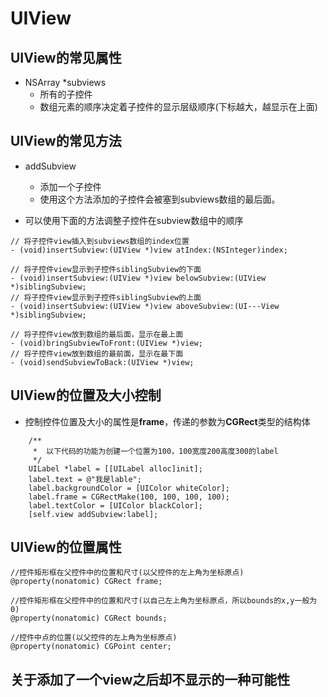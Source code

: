 # UIView


## UIView的常见属性
- NSArray *subviews
  - 所有的子控件
  - 数组元素的顺序决定着子控件的显示层级顺序(下标越大，越显示在上面)

## UIView的常见方法

- addSubview
  - 添加一个子控件
  - 使用这个方法添加的子控件会被塞到subviews数组的最后面。

- 可以使用下面的方法调整子控件在subview数组中的顺序

```objc
// 将子控件view插入到subviews数组的index位置
- (void)insertSubview:(UIView *)view atIndex:(NSInteger)index;

// 将子控件view显示到子控件siblingSubview的下面
- (void)insertSubview:(UIView *)view belowSubview:(UIView *)siblingSubview;
// 将子控件view显示到子控件siblingSubview的上面
- (void)insertSubview:(UIView *)view aboveSubview:(UI---View *)siblingSubview;

// 将子控件view放到数组的最后面，显示在最上面
- (void)bringSubviewToFront:(UIView *)view;
// 将子控件view放到数组的最前面，显示在最下面
- (void)sendSubviewToBack:(UIView *)view;
```

## UIView的位置及大小控制

- 控制控件位置及大小的属性是**frame**，传递的参数为**CGRect**类型的结构体
```objc
    /**
     *  以下代码的功能为创建一个位置为100，100宽度200高度300的label
     */
    UILabel *label = [[UILabel alloc]init];
    label.text = @"我是lable";
    label.backgroundColor = [UIColor whiteColor];
    label.frame = CGRectMake(100, 100, 100, 100);
    label.textColor = [UIColor blackColor];
    [self.view addSubview:label];
```


## UIView的位置属性

```objc
//控件矩形框在父控件中的位置和尺寸(以父控件的左上角为坐标原点)
@property(nonatomic) CGRect frame;

//控件矩形框在父控件中的位置和尺寸(以自己左上角为坐标原点，所以bounds的x,y一般为0)
@property(nonatomic) CGRect bounds;

//控件中点的位置(以父控件的左上角为坐标原点)
@property(nonatomic) CGPoint center;

```


## 关于添加了一个view之后却不显示的一种可能性
